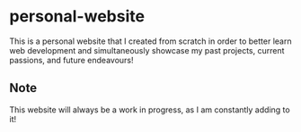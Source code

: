 # personal-website

This is a personal website that I created from scratch in order to 
better learn web development and simultaneously showcase my past projects, 
current passions, and future endeavours!

## Note

This website will always be a work in progress, as I am constantly adding to it!